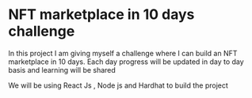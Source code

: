 # NFT marketplace in 10 days challenge

In this project I am giving myself a challenge where I can build an NFT marketplace in 10 days.
Each day progress will be updated in day to day basis and learning will be shared

We will be using React Js , Node js and Hardhat to build the project

